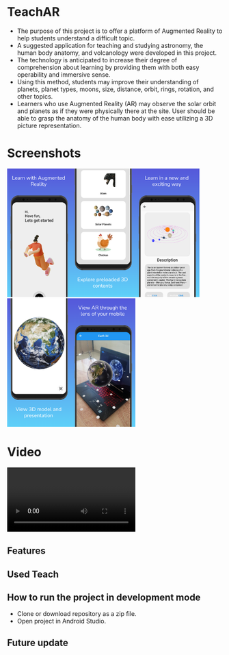 # TeachAR
- The purpose of this project is to offer a platform of Augmented Reality to help students understand a difficult topic.
- A suggested application for teaching and studying astronomy, the human body anatomy, and volcanology were developed in this project. 
- The technology is anticipated to increase their degree of comprehension about learning by providing them with both easy operability and immersive sense.
- Using this method, students may improve their understanding of planets, planet types, moons, size, distance, orbit, rings, rotation, and other topics. 
- Learners who use Augmented Reality (AR) may observe the solar orbit and planets as if they were physically there at the site. 
User should be able to grasp the anatomy of the human body with ease utilizing a 3D picture representation. 


# Screenshots
<img src="screenshot/1_WelcomeScreen.png" width=150><img src="screenshot/2_Menu.png" width=150><img src="screenshot/3_Info.png" width=150><img src="screenshot/4_ViewIn3D.png" width=150><img src="screenshot/5_ViewInAR.png" width=150>

# Video
<video>
    <source src="TeachARVideo.mp4" type="video/mp4">
</video>


## Features
<!-- Add the features of project. -->

## Used Teach
<!-- Add the used technology names of project. -->

## How to run the project in development mode
- Clone or download repository as a zip file.
- Open project in Android Studio.

## Future update